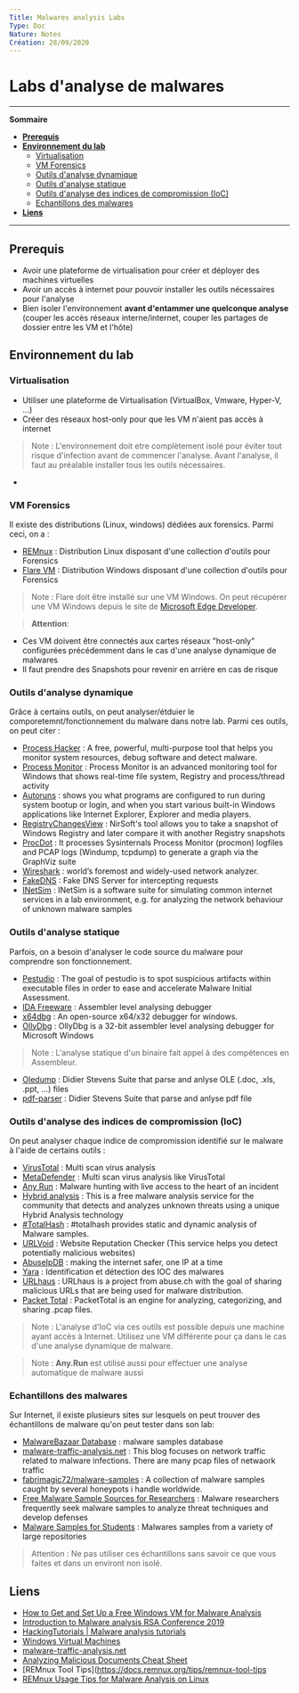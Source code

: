 ```yaml
---
Title: Malwares analysis Labs
Type: Doc
Nature: Notes
Création: 28/09/2020
---
```


# Labs d'analyse de malwares
---
**Sommaire**

- **[Prerequis](#Prerequis)**
- **[Environnement du lab](#Environnement-du-lab)**
  - [Virtualisation](#Virtualisation)
  - [VM Forensics](#VM-Forensics)
  - [Outils d'analyse dynamique](#Outils-d'analyse-dynamique)
  - [Outils d'analyse statique](#Outils-d'analyse-statique)
  - [Outils d'analyse des indices de compromission (IoC)](#Outils-d'analyse-des-indices-de-compromission-(IoC))
  - [Echantillons des malwares](#Echantillons-des-malwares)
- **[Liens](#Liens)**
---
## Prerequis
- Avoir une plateforme de virtualisation pour créer et déployer des machines virtuelles
- Avoir un accès à internet pour pouvoir installer les outils nécessaires pour l'analyse
- Bien isoler l'environnement **avant d'entammer une quelconque analyse** (couper les accès réseaux interne/internet, couper les partages de dossier entre les VM et l'hôte)

## Environnement du lab
### Virtualisation
- Utiliser une plateforme de Virtualisation (VirtualBox, Vmware, Hyper-V, ...)
- Créer des réseaux host-only pour que les VM n'aient pas accès à internet
> Note : L'environnement doit etre complètement isolé pour éviter tout risque d'infection avant de commencer l'analyse. Avant l'analyse, il faut au préalable installer tous les outils nécessaires.
-

### VM Forensics
Il existe des distributions (Linux, windows) dédiées aux forensics. Parmi ceci, on a :
- [REMnux](https://remnux.org/) : Distribution Linux disposant d'une collection d'outils pour Forensics
- [Flare VM](https://github.com/fireeye/flare-vm) : Distribution Windows  disposant d'une collection d'outils pour Forensics
> Note : Flare doit être installé sur une VM Windows. On peut récupérer une VM Windows depuis le site de [Microsoft Edge Developer](https://developer.microsoft.com/en-us/microsoft-edge/tools/vms/).

> **Attention**:
  - Ces VM doivent être connectés aux cartes réseaux "host-only" configurées précédemment dans le cas d'une analyse dynamique de malwares
  - Il faut prendre des Snapshots pour revenir en arrière en cas de risque

### Outils d'analyse dynamique
Grâce à certains outils, on peut analyser/étduier le comporetemnt/fonctionnement du malware dans notre lab. Parmi ces outils, on peut citer :
- [Process Hacker](https://processhacker.sourceforge.io/) : A free, powerful, multi-purpose tool that helps you monitor system resources, debug software and detect malware.
- [Process Monitor](https://docs.microsoft.com/en-us/sysinternals/downloads/procmon) : Process Monitor is an advanced monitoring tool for Windows that shows real-time file system, Registry and process/thread activity
- [Autoruns](https://docs.microsoft.com/en-us/sysinternals/downloads/autoruns) :  shows you what programs are configured to run during system bootup or login, and when you start various built-in Windows applications like Internet Explorer, Explorer and media players.
- [RegistryChangesView](https://www.nirsoft.net/utils/registry_changes_view.html) :  NirSoft's tool allows you to take a snapshot of Windows Registry and later compare it with another Registry snapshots
- [ProcDot](https://www.procdot.com/) : It processes Sysinternals Process Monitor (procmon) logfiles and PCAP logs (Windump, tcpdump) to generate a graph via the GraphViz suite
- [Wireshark](https://www.inetsim.org/about.html) : world’s foremost and widely-used network analyzer.
- [FakeDNS](https://github.com/Crypt0s/FakeDns) : Fake DNS Server for intercepting requests
- [INetSim](https://www.inetsim.org/) : INetSim is a software suite for simulating common internet services in a lab environment, e.g. for analyzing the network behaviour of unknown malware samples

### Outils d'analyse statique
Parfois, on a besoin d'analyser le code source du malware pour comprendre son fonctionnement.
- [Pestudio](https://www.winitor.com/) : The goal of pestudio is to spot suspicious artifacts within executable files in order to ease and accelerate Malware Initial Assessment.
- [IDA Freeware](https://www.hex-rays.com/products/ida/support/download_freeware/) : Assembler level analysing debugger
- [x64dbg](https://x64dbg.com/#start) : An open-source x64/x32 debugger for windows.
- [OllyDbg](http://www.ollydbg.de/) : OllyDbg is a 32-bit assembler level analysing debugger for Microsoft Windows
> Note : L'analyse statique d'un binaire fait appel à des compétences en Assembleur.

- [Oledump](https://blog.didierstevens.com/programs/oledump-py/) : Didier Stevens Suite that parse and anlyse OLE (.doc, .xls, .ppt, ...) files
- [pdf-parser](https://github.com/DidierStevens/DidierStevensSuite) : Didier Stevens Suite that parse and anlyse pdf file

### Outils d'analyse des indices de compromission (IoC)
On peut analyser chaque indice de compromission identifié sur le malware à l'aide de certains outils :
- [VirusTotal](https://virustotal.com) : Multi scan virus analysis
- [MetaDefender](https://metadefender.opswat.com/) : Multi scan virus analysis like VirusTotal
- [Any Run](https://any.run/) : Malware hunting with live access to the heart of an incident
- [Hybrid analysis](https://www.hybrid-analysis.com/) : This is a free malware analysis service for the community that detects and analyzes unknown threats using a unique Hybrid Analysis technology
- [#TotalHash](https://totalhash.cymru.com/) : #totalhash provides static and dynamic analysis of Malware samples.
- [URLVoid](https://www.urlvoid.com/) : Website Reputation Checker (This service helps you detect potentially malicious websites)
- [AbuseIpDB](https://www.abuseipdb.com/) : making the internet safer, one IP at a time
- [Yara](https://virustotal.github.io/yara/) : Identification et détection des IOC des malwares
- [URLhaus](https://urlhaus.abuse.ch/) : URLhaus is a project from abuse.ch with the goal of sharing malicious URLs that are being used for malware distribution.
- [Packet Total](https://packettotal.com/) : PacketTotal is an engine for analyzing, categorizing, and sharing .pcap files.

> Note : L'analyse d'IoC via ces outils est possible depuis une machine ayant accès à Internet. Utilisez une VM différente pour ça dans le cas d'une analyse dynamique de malware.

> Note : **Any.Run** est utilisé aussi pour effectuer une analyse automatique de malware aussi

### Echantillons des malwares
Sur Internet, il existe plusieurs sites sur lesquels on peut trouver des échantillons de malware qu'on peut tester dans son lab:
- [MalwareBazaar Database](https://bazaar.abuse.ch/browse/) : malware samples database
- [malware-traffic-analysis.net](https://www.malware-traffic-analysis.net/) : This blog focuses on network traffic related to malware infections. There are many pcap files of netwaork traffic
- [fabrimagic72/malware-samples](https://github.com/fabrimagic72/malware-samples) : A collection of malware samples caught by several honeypots i handle worldwide.
- [Free Malware Sample Sources for Researchers](https://zeltser.com/malware-sample-sources/) : Malware researchers frequently seek malware samples to analyze threat techniques and develop defenses
- [Malware Samples for Students](https://cyberlab.pacific.edu/resources/malware-samples-for-students) : Malwares samples from a variety of large repositories

> Attention : Ne pas utiliser ces échantillons sans savoir ce que vous faites et dans un environt non isolé.

## Liens
- [How to Get and Set Up a Free Windows VM for Malware Analysis](https://zeltser.com/free-malware-analysis-windows-vm/)
- [Introduction to Malware analysis RSA Conference 2019](https://zeltser.com/media/docs/intro-to-malware-analysis-ir.pdf)
- [HackingTutorials | Malware analysis tutorials](https://www.hackingtutorials.org/malware-analysis-tutorials/dynamic-malware-analysis-tools/ )
- [Windows Virtual Machines](https://developer.microsoft.com/en-us/microsoft-edge/tools/vms/)
- [malware-traffic-analysis.net](https://www.malware-traffic-analysis.net/)
- [Analyzing Malicious Documents Cheat Sheet](https://zeltser.com/analyzing-malicious-documents/)
- [REMnux Tool Tips](https://docs.remnux.org/tips/remnux-tool-tips
- [REMnux Usage Tips for Malware Analysis on Linux](https://zeltser.com/remnux-malware-analysis-tips/)
